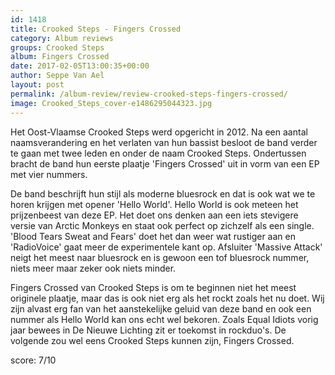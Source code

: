 ```yaml
---
id: 1418
title: Crooked Steps - Fingers Crossed
category: Album reviews
groups: Crooked Steps
album: Fingers Crossed
date: 2017-02-05T13:00:35+00:00
author: Seppe Van Ael
layout: post
permalink: /album-review/review-crooked-steps-fingers-crossed/
image: Crooked_Steps_cover-e1486295044323.jpg
---
```

Het Oost-Vlaamse Crooked Steps werd opgericht in 2012. Na een aantal naamsverandering en het verlaten van hun bassist besloot de band verder te gaan met twee leden en onder de naam Crooked Steps. Ondertussen bracht de band hun eerste plaatje 'Fingers Crossed' uit in vorm van een EP met vier nummers.

De band beschrijft hun stijl als moderne bluesrock en dat is ook wat we te horen krijgen met opener 'Hello World'. Hello World is ook meteen het prijzenbeest van deze EP. Het doet ons denken aan een iets stevigere versie van Arctic Monkeys en staat ook perfect op zichzelf als een single. 'Blood Tears Sweat and Fears' doet het dan weer wat rustiger aan en 'RadioVoice' gaat meer de experimentele kant op. Afsluiter 'Massive Attack' neigt het meest naar bluesrock en is gewoon een tof bluesrock nummer, niets meer maar zeker ook niets minder.

Fingers Crossed van Crooked Steps is om te beginnen niet het meest originele plaatje, maar das is ook niet erg als het rockt zoals het nu doet. Wij zijn alvast erg fan van het aanstekelijke geluid van deze band en ook een nummer als Hello World kan ons echt wel bekoren. Zoals Equal Idiots vorig jaar bewees in De Nieuwe Lichting zit er toekomst in rockduo's. De volgende zou wel eens Crooked Steps kunnen zijn, Fingers Crossed.

score: 7/10
